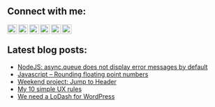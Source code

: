 ## Connect with me:
[<img align="left" alt="Latz | Twitter" width="22px" src="https://cdn.jsdelivr.net/npm/simple-icons@v3/icons/twitter.svg" />](https://twitter.com/Latz)
[<img align="left" alt="Latz | LinkedIn" width="22px" src="https://cdn.jsdelivr.net/npm/simple-icons@v3/icons/linkedin.svg" />](https://www.linkedin.com/in/lutz-schr%C3%B6er-a694a42a/)
[<img align="left" alt="Latz | Xing" width="22px" src="https://cdn.jsdelivr.net/npm/simple-icons@v3/icons/xing.svg" />](https://www.xing.com/profile/Lutz_Schroeer/cv)
[<img align="left" alt="Latz | Mastodon" width="22px" src="https://cdn.jsdelivr.net/npm/simple-icons@v3/icons/mastodon.svg" />](https://www.mastodon.social/@Latz)
[<img align="left" alt="Latz | Threads" width="22px" src="https://cdn.jsdelivr.net/npm/simple-icons@v3/icons/mastodon.svg" />](https://www.threads.net/@latz_katz)
[<img align="left" alt="Latz | Bluesky" width="22px" src="https://elektroelch.de/images/bluesky.svg" />](https://bsky.app/profile/fuzzy.monster)


<br>

## Latest blog posts:
<!-- BLOG-POST-LIST:START -->
- [NodeJS: async.queue does not display error messages by default](https://elektroelch.net/nodejs-async-queue-does-not-display-error-messages-by-default/)
- [Javascript – Rounding floating point numbers](https://elektroelch.net/javascript-rounding-floating-point-numbers/)
- [Weekend project: Jump to Header](https://elektroelch.net/weekend-project-jump-to-header/)
- [My 10 simple UX rules](https://elektroelch.net/my-10-simple-ux-rules/)
- [We need a LoDash for WordPress](https://elektroelch.net/we-need-a-lodash-for-wordpress/)
<!-- BLOG-POST-LIST:END -->

